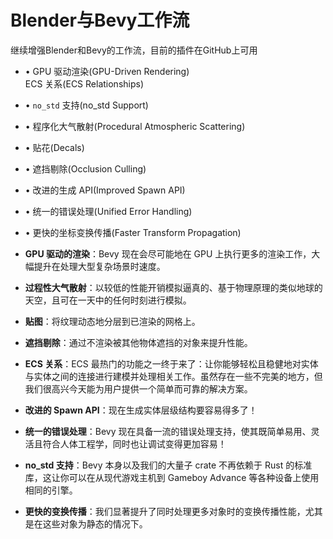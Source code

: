 # Blender与Bevy工作流

继续增强Blender和Bevy的工作流，目前的插件在GitHub上可用

- • GPU 驱动渲染(GPU-Driven Rendering)  
    ECS 关系(ECS Relationships)
    
- • `no_std` 支持(no_std Support)
    
- • 程序化大气散射(Procedural Atmospheric Scattering)
    
- • 贴花(Decals)
    
- • 遮挡剔除(Occlusion Culling)
    
- • 改进的生成 API(Improved Spawn API)
    
- • 统一的错误处理(Unified Error Handling)
    
- • 更快的坐标变换传播(Faster Transform Propagation)

- **GPU 驱动的渲染**：Bevy 现在会尽可能地在 GPU 上执行更多的渲染工作，大幅提升在处理大型复杂场景时速度。
    
- **过程性大气散射**：以较低的性能开销模拟逼真的、基于物理原理的类似地球的天空，且可在一天中的任何时刻进行模拟。
    
- **贴图**：将纹理动态地分层到已渲染的网格上。
    
- **遮挡剔除**：通过不渲染被其他物体遮挡的对象来提升性能。
    
- **ECS 关系**：ECS 最热门的功能之一终于来了：让你能够轻松且稳健地对实体与实体之间的连接进行建模并处理相关工作。虽然存在一些不完美的地方，但我们很高兴今天能为用户提供一个简单而可靠的解决方案。
    
- **改进的 Spawn API**：现在生成实体层级结构要容易得多了！
    
- **统一的错误处理**：Bevy 现在具备一流的错误处理支持，使其既简单易用、灵活且符合人体工程学，同时也让调试变得更加容易！
    
- **no_std 支持**：Bevy 本身以及我们的大量子 crate 不再依赖于 Rust 的标准库，这让你可以在从现代游戏主机到 Gameboy Advance 等各种设备上使用相同的引擎。
    
- **更快的变换传播**：我们显著提升了同时处理更多对象时的变换传播性能，尤其是在这些对象为静态的情况下。



